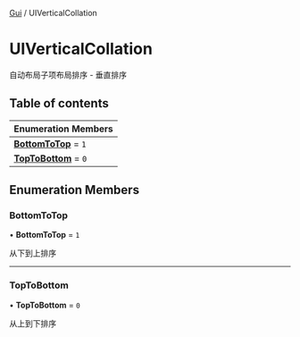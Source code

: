 [Gui](../groups/Gui.Gui.md) / UIVerticalCollation

# UIVerticalCollation <Badge type="tip" text="Enumeration" /> <Score text="UIVerticalCollation" />

自动布局子项布局排序 - 垂直排序

## Table of contents

| Enumeration Members |
| :-----|
| **[BottomToTop](UI.UIVerticalCollation.md#bottomtotop)** = ``1`` <br> |
| **[TopToBottom](UI.UIVerticalCollation.md#toptobottom)** = ``0`` <br> |

## Enumeration Members

### BottomToTop <Score text="BottomToTop" /> 

• **BottomToTop** = ``1``

从下到上排序

___

### TopToBottom <Score text="TopToBottom" /> 

• **TopToBottom** = ``0``

从上到下排序
